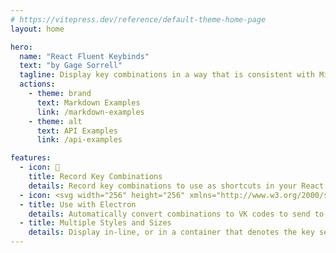 ```yaml
---
# https://vitepress.dev/reference/default-theme-home-page
layout: home

hero:
  name: "React Fluent Keybinds"
  text: "by Gage Sorrell"
  tagline: Display key combinations in a way that is consistent with Microsoft's Fluent UI design language.
  actions:
    - theme: brand
      text: Markdown Examples
      link: /markdown-examples
    - theme: alt
      text: API Examples
      link: /api-examples

features:
  - icon: 🎥
    title: Record Key Combinations
    details: Record key combinations to use as shortcuts in your React app.
  - icon: <svg width="256" height="256" xmlns="http://www.w3.org/2000/svg"><g fill="none" fill-rule="evenodd"><circle fill="#2B2E3A" cx="128" cy="128" r="128"/><g fill="#9FEAF9" fill-rule="nonzero"><path d="M100.502 71.69c-26.005-4.736-46.567.221-54.762 14.415-6.115 10.592-4.367 24.635 4.24 39.646a2.667 2.667 0 1 0 4.626-2.653c-7.752-13.522-9.261-25.641-4.247-34.326 6.808-11.791 25.148-16.213 49.187-11.835a2.667 2.667 0 0 0 .956-5.247zm-36.999 72.307c10.515 11.555 24.176 22.394 39.756 31.388 37.723 21.78 77.883 27.601 97.675 14.106a2.667 2.667 0 1 0-3.005-4.406c-17.714 12.078-55.862 6.548-92.003-14.318-15.114-8.726-28.343-19.222-38.478-30.36a2.667 2.667 0 1 0-3.945 3.59z"/><path d="M194.62 140.753c17.028-20.116 22.973-40.348 14.795-54.512-6.017-10.423-18.738-15.926-35.645-16.146a2.667 2.667 0 0 0-.069 5.333c15.205.198 26.165 4.939 31.096 13.48 6.792 11.765 1.49 29.807-14.248 48.399a2.667 2.667 0 1 0 4.071 3.446zm-43.761-68.175c-15.396 3.299-31.784 9.749-47.522 18.835-38.942 22.483-64.345 55.636-60.817 79.675a2.667 2.667 0 1 0 5.277-.775c-3.133-21.344 20.947-52.769 58.207-74.281 15.267-8.815 31.135-15.06 45.972-18.239a2.667 2.667 0 1 0-1.117-5.215z"/><path d="M87.77 187.753c8.904 24.86 23.469 40.167 39.847 40.167 11.945 0 22.996-8.143 31.614-22.478a2.667 2.667 0 1 0-4.571-2.748c-7.745 12.883-17.258 19.892-27.043 19.892-13.605 0-26.596-13.652-34.825-36.63a2.667 2.667 0 1 0-5.021 1.797zm81.322-4.863c4.61-14.728 7.085-31.718 7.085-49.423 0-44.179-15.463-82.263-37.487-92.042a2.667 2.667 0 0 0-2.164 4.874c19.643 8.723 34.317 44.866 34.317 87.168 0 17.177-2.397 33.63-6.84 47.83a2.667 2.667 0 1 0 5.09 1.593zm50.224-2.612c0-7.049-5.714-12.763-12.763-12.763-7.049 0-12.763 5.714-12.763 12.763 0 7.049 5.714 12.763 12.763 12.763 7.049 0 12.763-5.714 12.763-12.763zm-5.333 0a7.43 7.43 0 1 1-14.86 0 7.43 7.43 0 0 1 14.86 0zM48.497 193.041c7.05 0 12.764-5.714 12.764-12.763 0-7.049-5.715-12.763-12.764-12.763-7.048 0-12.763 5.714-12.763 12.763 0 7.049 5.715 12.763 12.763 12.763zm0-5.333a7.43 7.43 0 1 1 0-14.86 7.43 7.43 0 0 1 0 14.86z"/><path d="M127.617 54.444c7.049 0 12.763-5.714 12.763-12.763 0-7.049-5.714-12.763-12.763-12.763-7.049 0-12.763 5.714-12.763 12.763 0 7.049 5.714 12.763 12.763 12.763zm0-5.333a7.43 7.43 0 1 1 0-14.86 7.43 7.43 0 0 1 0 14.86zm1.949 93.382c-4.985 1.077-9.896-2.091-10.975-7.076a9.236 9.236 0 0 1 7.076-10.976c4.985-1.077 9.896 2.091 10.976 7.076 1.077 4.985-2.091 9.897-7.077 10.976z"/></g></g></svg>
  - title: Use with Electron
    details: Automatically convert combinations to VK codes to send to your backend that interacts with the Windows API.
  - title: Multiple Styles and Sizes
    details: Display in-line, or in a container that denotes the key sequence as a keyboard shortcut.
---
```

